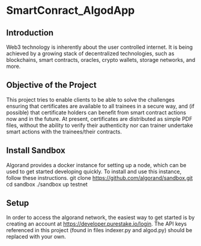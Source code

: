# SmartConract_AlgodApp
## Introduction

Web3 technology is inherently about the user controlled internet. It is being achieved by a growing stack of decentralized technologies, such as blockchains, smart contracts, oracles, crypto wallets, storage networks, and more.

## Objective of the Project

This project tries to enable clients to be able to solve the challenges ensuring that certificates are available to all trainees in a secure way, and (if possible) that certificate holders can benefit from smart contract actions now and in the future. At present, certificates are distributed as simple PDF files, without the ability to verify their authenticity nor can trainer undertake smart actions with the trainees/their contracts.

## Install Sandbox

Algorand provides a docker instance for setting up a node, which can be used to get started developing quickly. To install and use this instance, follow these instructions.
git clone https://github.com/algorand/sandbox.git
cd sandbox
./sandbox up testnet

## Setup
In order to access the algorand network, the easiest way to get started is by creating an account at https://developer.purestake.io/login. The API keys referenced in this project (found in files indexer.py and algod.py) should be replaced with your own.

